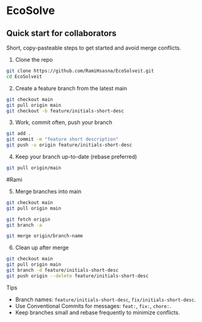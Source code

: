# EcoSolve

## Quick start for collaborators

Short, copy-pasteable steps to get started and avoid merge conflicts.

1. Clone the repo

```bash
git clone https://github.com/RamiHsasna/EcoSolveit.git
cd EcoSolveit
```

2. Create a feature branch from the latest main

```bash
git checkout main
git pull origin main
git checkout -b feature/initials-short-desc
```

3. Work, commit often, push your branch

```bash
git add .
git commit -m "feature short description"
git push -u origin feature/initials-short-desc
```

4. Keep your branch up-to-date (rebase preferred)

```bash
git pull origin/main
```

#Rami

5. Merge branches into main

```bash
git checkout main
git pull origin main

git fetch origin
git branch -a

git merge origin/branch-name
```

6. Clean up after merge

```bash
git checkout main
git pull origin main
git branch -d feature/initials-short-desc
git push origin --delete feature/initials-short-desc
```

Tips

- Branch names: `feature/initials-short-desc`, `fix/initials-short-desc`.
- Use Conventional Commits for messages: `feat:`, `fix:`, `chore:`.
- Keep branches small and rebase frequently to minimize conflicts.

```

```


